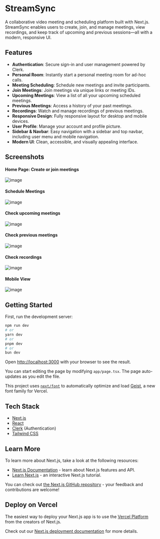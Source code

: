 # StreamSync

A collaborative video meeting and scheduling platform built with Next.js. StreamSync enables users to create, join, and manage meetings, view recordings, and keep track of upcoming and previous sessions—all with a modern, responsive UI.

## Features

- **Authentication**: Secure sign-in and user management powered by Clerk.
- **Personal Room**: Instantly start a personal meeting room for ad-hoc calls.
- **Meeting Scheduling**: Schedule new meetings and invite participants.
- **Join Meetings**: Join meetings via unique links or meeting IDs.
- **Upcoming Meetings**: View a list of all your upcoming scheduled meetings.
- **Previous Meetings**: Access a history of your past meetings.
- **Recordings**: Watch and manage recordings of previous meetings.
- **Responsive Design**: Fully responsive layout for desktop and mobile devices.
- **User Profile**: Manage your account and profile picture.
- **Sidebar & Navbar**: Easy navigation with a sidebar and top navbar, including user menu and mobile navigation.
- **Modern UI**: Clean, accessible, and visually appealing interface.

## Screenshots

#### Home Page: Create or join meetings
![image](https://github.com/user-attachments/assets/a44e3340-b7db-4bc3-8d5a-f7376c5459e8)

#### Schedule Meetings
![image](https://github.com/user-attachments/assets/c85b9b43-f1fc-4c04-adab-b1580ae5c0fe)

#### Check upcoming meetings
![image](https://github.com/user-attachments/assets/f210141f-c702-49ae-84a3-b9bc619ed401)

#### Check previous meetings
![image](https://github.com/user-attachments/assets/6f5ae0b0-5b42-4341-a9a6-d81b8979ed64)

#### Check recordings
![image](https://github.com/user-attachments/assets/089e464b-2f7f-420d-9efa-708515cf56c2)

#### Mobile View
![image](https://github.com/user-attachments/assets/ea9e8e38-a367-4bca-ad0f-23cbe308f80d)

## Getting Started

First, run the development server:

```bash
npm run dev
# or
yarn dev
# or
pnpm dev
# or
bun dev
```

Open [http://localhost:3000](http://localhost:3000) with your browser to see the result.

You can start editing the page by modifying `app/page.tsx`. The page auto-updates as you edit the file.

This project uses [`next/font`](https://nextjs.org/docs/app/building-your-application/optimizing/fonts) to automatically optimize and load [Geist](https://vercel.com/font), a new font family for Vercel.

## Tech Stack

- [Next.js](https://nextjs.org/)
- [React](https://react.dev/)
- [Clerk](https://clerk.com/) (Authentication)
- [Tailwind CSS](https://tailwindcss.com/)

## Learn More

To learn more about Next.js, take a look at the following resources:

- [Next.js Documentation](https://nextjs.org/docs) - learn about Next.js features and API.
- [Learn Next.js](https://nextjs.org/learn) - an interactive Next.js tutorial.

You can check out [the Next.js GitHub repository](https://github.com/vercel/next.js) - your feedback and contributions are welcome!

## Deploy on Vercel

The easiest way to deploy your Next.js app is to use the [Vercel Platform](https://vercel.com/new?utm_medium=default-template&filter=next.js&utm_source=create-next-app&utm_campaign=create-next-app-readme) from the creators of Next.js.

Check out our [Next.js deployment documentation](https://nextjs.org/docs/app/building-your-application/deploying) for more details.
